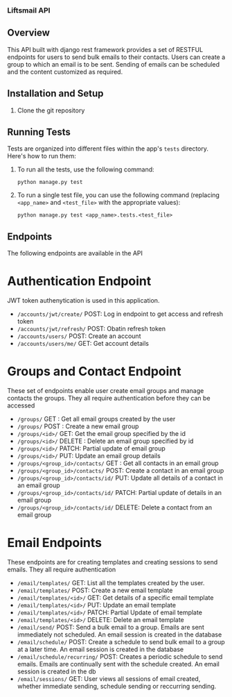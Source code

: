 ### Liftsmail API

## Overview
This API built with django rest framework provides a set of RESTFUL endpoints for users to send bulk emails to their contacts. Users can create a group to which an email is to be sent. Sending of emails can be scheduled and the content customized as required.

## Installation and Setup

1. Clone the git repository 

## Running Tests

Tests are organized into different files within the app's `tests` directory. Here's how to run them:

1. To run all the tests, use the following command:

    ```
    python manage.py test
    ```

2. To run a single test file, you can use the following command (replacing `<app_name>` and `<test_file>` with the appropriate values):

    ```
    python manage.py test <app_name>.tests.<test_file>
    ```

## Endpoints

The following endpoints are available in the API

# Authentication Endpoint
JWT token authenytication is used in this application.

- `/accounts/jwt/create/` POST: Log in endpoint to get access and refresh token
- `/accounts/jwt/refresh/` POST: Obatin refresh token
- `/accounts/users/` POST: Create an account
- `/accounts/users/me/` GET: Get account details

# Groups and Contact Endpoint
These set of endpoints enable user create email groups and manage contacts the groups. They all require authentication before they can be accessed

- `/groups/` GET : Get all email groups created by the user
- `/groups/` POST : Create a new email group
- `/groups/<id>/` GET: Get the email group specified by the id
- `/groups/<id>/` DELETE : Delete an email group specified by id
- `/groups/<id>/` PATCH: Partial update of email group
- `/groups/<id>/` PUT: Update an email group details
- `/groups/<group_id>/contacts/` GET : Get all contacts in an email group
- `/groups/<group_id>/contacts/` POST: Create a contact in an email group
- `/groups/<group_id>/contacts/id/` PUT: Update all details of a contact in an email group
- `/groups/<group_id>/contacts/id/` PATCH: Partial update of details in an email group
- `/groups/<group_id>/contacts/id/` DELETE: Delete a contact from an email group

# Email Endpoints
These endpoints are for creating templates and creating sessions to send emails. They all require authentication

- `/email/templates/` GET: List all the templates created by the user. 
- `/email/templates/` POST: Create a new email template
- `/email/templates/<id>/` GET: Get details of a specific email template
- `/email/templates/<id>/` PUT: Update an email template
- `/email/templates/<id>/` PATCH: Partial Update of email template
- `/email/templates/<id>/` DELETE: Delete an email template
- `/email/send/` POST: Send a bulk email to a group. Emails are sent immediately not scheduled. An email session is created in the database
- `/email/schedule/` POST: Create a schedule to send bulk email to a group at a later time. An email session is created in the database
- `/email/schedule/recurring/` POST: Creates a periodic schedule to send emails. Emails are continually sent with the schedule created. An email session is created in the db
- `/email/sessions/` GET: User views all sessions of email created, whether immediate sending,  schedule sending or reccurring sending. 
